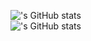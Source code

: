 !['s GitHub stats](https://github-readme-stats.vercel.app/api?username=BogdanMoale&show_icons=true&theme=radical&hide=issues,contribs,prs,commits)</br>
!['s GitHub stats](https://github-readme-stats.vercel.app/api/top-langs?username=BogdanMoale&theme=radical&layout=compact&langs_count=8&card_width=467)
